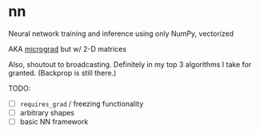 # nn
Neural network training and inference using only NumPy, vectorized

AKA [micrograd](https://github.com/karpathy/micrograd) but w/ 2-D matrices

Also, shoutout to broadcasting. Definitely in my top 3 algorithms I take for granted.
(Backprop is still there.)

TODO:
- [ ] `requires_grad` / freezing functionality
- [ ] arbitrary shapes
- [ ] basic NN framework
